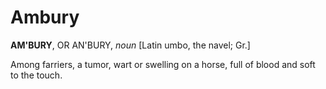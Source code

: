 # Ambury

**AM'BURY**, OR AN'BURY, _noun_ \[Latin umbo, the navel; Gr.\]

Among farriers, a tumor, wart or swelling on a horse, full of blood and soft to the touch.